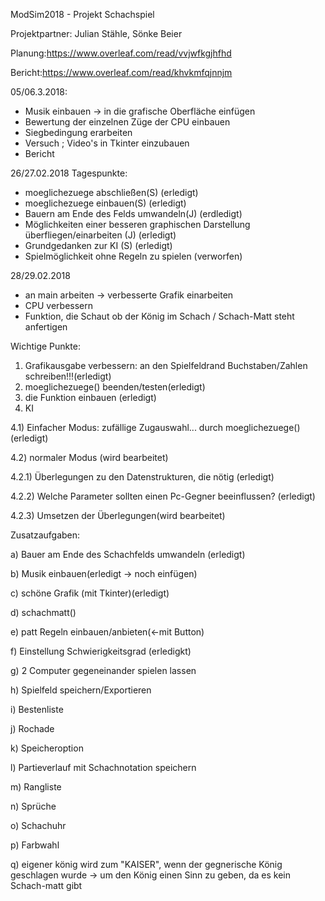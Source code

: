 ModSim2018 - Projekt
Schachspiel

Projektpartner: Julian Stähle, Sönke Beier

Planung:https://www.overleaf.com/read/vvjwfkgjhfhd

Bericht:https://www.overleaf.com/read/khvkmfqjnnjm


05/06.3.2018:
- Musik einbauen -> in die grafische Oberfläche einfügen
- Bewertung der einzelnen Züge der CPU einbauen
- Siegbedingung erarbeiten
- Versuch ; Video's in Tkinter einzubauen 
- Bericht 

26/27.02.2018 Tagespunkte:
- moeglichezuege abschließen(S) (erledigt)
- moeglichezuege einbauen(S) (erledigt)
- Bauern am Ende des Felds umwandeln(J) (erdledigt)
- Möglichkeiten einer besseren graphischen Darstellung überfliegen/einarbeiten (J) (erledigt)
- Grundgedanken zur KI (S) (erledigt)
- Spielmöglichkeit ohne Regeln zu spielen (verworfen)

28/29.02.2018
- an main arbeiten -> verbesserte Grafik einarbeiten
- CPU verbessern 
- Funktion, die Schaut ob der König im Schach / Schach-Matt steht anfertigen


Wichtige Punkte:
1) Grafikausgabe verbessern: an den Spielfeldrand Buchstaben/Zahlen schreiben!!!(erledigt)
2) moeglichezuege() beenden/testen(erledigt)
3) die Funktion einbauen (erledigt)
4) KI

4.1) Einfacher Modus: zufällige Zugauswahl... durch moeglichezuege()(erledigt)

4.2) normaler Modus (wird bearbeitet)

4.2.1) Überlegungen zu den Datenstrukturen, die nötig (erledigt)

4.2.2) Welche Parameter sollten einen Pc-Gegner beeinflussen? (erledigt)

4.2.3) Umsetzen der Überlegungen(wird bearbeitet)


Zusatzaufgaben:

a) Bauer am Ende des Schachfelds umwandeln (erledigt)

b) Musik einbauen(erledigt -> noch einfügen)

c) schöne Grafik (mit Tkinter)(erledigt)

d) schachmatt() 

e) patt Regeln einbauen/anbieten(<-mit Button)

f) Einstellung Schwierigkeitsgrad (erledigkt)

g) 2 Computer gegeneinander spielen lassen

h) Spielfeld speichern/Exportieren

i) Bestenliste

j) Rochade 

k) Speicheroption

l) Partieverlauf mit Schachnotation speichern

m) Rangliste

n) Sprüche 

o) Schachuhr

p) Farbwahl

q) eigener könig wird zum "KAISER", wenn der gegnerische König geschlagen wurde -> um den König einen Sinn zu geben, da es kein Schach-matt gibt
